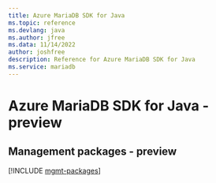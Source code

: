 ```yaml
---
title: Azure MariaDB SDK for Java
ms.topic: reference
ms.devlang: java
ms.author: jfree
ms.data: 11/14/2022
author: joshfree
description: Reference for Azure MariaDB SDK for Java
ms.service: mariadb
---
```

# Azure MariaDB SDK for Java - preview

## Management packages - preview
[!INCLUDE [mgmt-packages](mariadb-mgmt-index.md)]